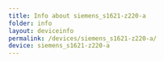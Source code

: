 ```yaml
---
title: Info about siemens_s1621-z220-a
folder: info
layout: deviceinfo
permalink: /devices/siemens_s1621-z220-a/
device: siemens_s1621-z220-a
---
```


